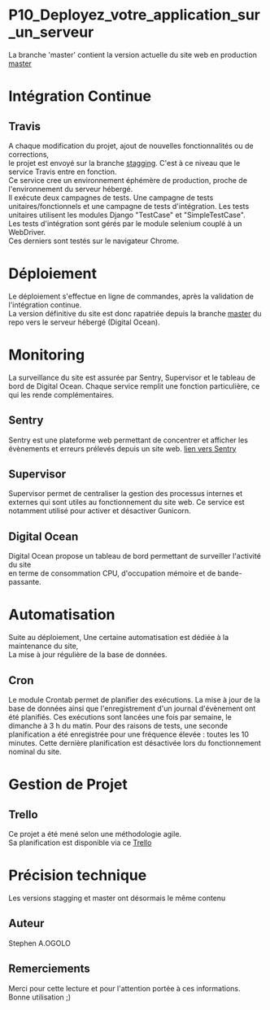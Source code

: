 # P10_Deployez_votre_application_sur_un_serveur
La branche 'master' contient la version actuelle du site web en production  
[master](https://github.com/StephenAOGOLO/P10_Deployez_votre_application_sur_un_serveur/tree/master)

# Intégration Continue
## Travis
A chaque modification du projet, ajout de nouvelles fonctionnalités ou de corrections,  
le projet est envoyé sur la branche [stagging](https://github.com/StephenAOGOLO/P10_Deployez_votre_application_sur_un_serveur/tree/stagging). C'est à ce niveau que le service Travis entre en fonction.  
Ce service cree un environnement éphémère de production, proche de l'environnement du serveur hébergé.  
Il exécute deux campagnes de tests. Une campagne de tests unitaires/fonctionnels et une campagne de tests d'intégration.
Les tests unitaires utilisent les modules Django "TestCase" et "SimpleTestCase".  
Les tests d'intégration sont gérés par le module selenium couplé à un WebDriver.  
Ces derniers sont testés sur le navigateur Chrome.

# Déploiement
Le déploiement s'effectue en ligne de commandes, après la validation de l'intégration continue.  
La version définitive du site est donc rapatriée depuis la branche [master](https://github.com/StephenAOGOLO/P10_Deployez_votre_application_sur_un_serveur/tree/master) du repo vers le serveur hébergé (Digital Ocean).  

# Monitoring
La surveillance du site est assurée par Sentry, Supervisor et le tableau de bord de Digital Ocean.
Chaque service remplit une fonction particulière, ce qui les rende complémentaires.

## Sentry  
Sentry est une plateforme web permettant de concentrer et afficher les évènements et erreurs
prélevés depuis un site web. 
[lien vers Sentry](https://sentry.io/organizations/stephen-aogolo/issues/?project=5631401)

## Supervisor
Supervisor permet de centraliser la gestion des processus internes et externes qui sont utiles au
fonctionnement du site web. Ce service est notamment utilisé pour activer et désactiver
Gunicorn.  

## Digital Ocean  
Digital Ocean propose un tableau de bord permettant de surveiller l'activité du site  
en terme de consommation CPU, d'occupation mémoire et de bande-passante.  

# Automatisation
Suite au déploiement, Une certaine automatisation est dédiée à la maintenance du site,  
La mise à jour régulière de la base de données.
## Cron
Le module Crontab permet de planifier des exécutions.
La mise à jour de la base de données ainsi que l'enregistrement d'un journal d'évènement ont été planifiés.
Ces exécutions sont lancées une fois par semaine, le dimanche à 3 h du matin.
Pour des raisons de tests, une seconde planification a été enregistrée pour une fréquence élevée : toutes les 10 minutes.
Cette dernière planification est désactivée lors du fonctionnement nominal du site.

# Gestion de Projet
## Trello
Ce projet a été mené selon une méthodologie agile.  
Sa planification est disponible via ce [Trello](https://trello.com/invite/b/WWwBu9OI/e1362a48cbb7a1812f1cb8f9a348c779/p10deployezvotreapplicationsurunserveur)

# Précision technique 
Les versions stagging et master ont désormais le même contenu

## Auteur  
Stephen A.OGOLO  

## Remerciements  
Merci pour cette lecture et pour l'attention portée à ces informations.  
Bonne utilisation ;) 

